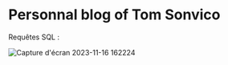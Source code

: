# Personnal blog of Tom Sonvico

Requêtes SQL :

![Capture d'écran 2023-11-16 162224](https://github.com/SonviCode/blog/assets/102290726/6f67a005-e62f-4c40-8930-1a19b8b03567)
